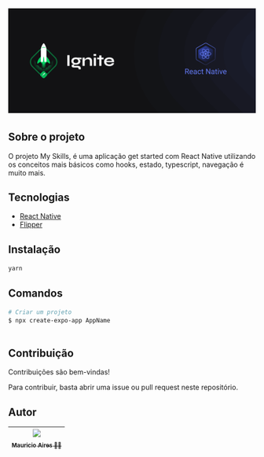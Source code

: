 # ![Cover](.github/assets/cover-react-native.png)

## Sobre o projeto

O projeto My Skills, é uma aplicação get started com React Native utilizando os conceitos mais básicos
como hooks, estado, typescript, navegação é muito mais.

## Tecnologias

- [React Native](https://reactnative.dev/)
- [Flipper](https://fbflipper.com/docs/features/react-native/)

## Instalação

```sh
yarn
```

## Comandos

```bash
# Criar um projeto
$ npx create-expo-app AppName



```

## Contribuição

Contribuições são bem-vindas!

Para contribuir, basta abrir uma issue ou pull request neste repositório.

## Autor

| [<img loading="lazy" src="https://github.com/MauricioAires.png" width=115><br><sub>Mauricio Aires 👋🏽</sub>](https://github.com/MauricioAires) |
| :-------------------------------------------------------------------------------------------------------------------------------------------: |
